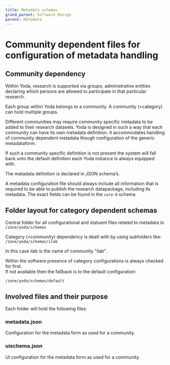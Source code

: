 ```yaml
---
title: Metadata schemas
grand_parent: Software Design
parent: Metadata
---
```

# Community dependent files for configuration of metadata handling

## Community dependency
Within Yoda, research is supported via groups;  administrative entities declaring which persons are allowed to participate in that particular research.

Each group within Yoda belongs to a community. A community (=category) can hold multiple groups.

Different communities may require community specific metadata to be added to their research datasets.
Yoda is designed in such a way that each community can have its own metadata definition.
It accommodates handling of community dependent metadata though configuration of the generic metadataform.

If such a community specific definition is not present the system will fall back unto the default definition each Yoda instance is always equipped with.

The metadata definition is declared in JSON schema’s.

A metadata configuration file should always include all information that is required to be able to publish the research datapackage, including its metadata.
The exact fields can be found in the `core-0` schema.


## Folder layout for category dependent schemas
Central folder for all configurational and statuent files related to metadata is:
`/zone/yoda/schemas`

Category (=community) dependency is dealt with by using subfolders like:
`/zone/yoda/schemas/ilab`

In this case ilab is the name of community "ilab".

Within the software presence of category configurations is always checked for first.  
If not available then the fallback is to the default configuration:

`/zone/yoda/schemas/default`

## Involved files and their purpose
Each folder will hold the following files:

### metadata.json
Configuration for the metadata form as used for a community.

### uischema.json
UI configuration for the metadata form as used for a community.
